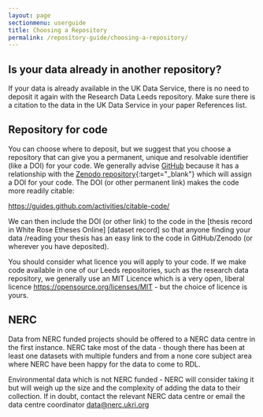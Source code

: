 ```yaml
---
layout: page
sectionmenu: userguide
title: Choosing a Repository
permalink: /repository-guide/choosing-a-repository/
---
```


## Is your data already in another repository?

If your data is already available in the UK Data Service, there is no need to deposit it again with the Research Data Leeds repository. Make sure there is a citation to the data in the UK Data Service in your paper References list.

## Repository for code 

You can choose where to deposit, but we suggest that you choose a repository that can give you a permanent, unique and resolvable identifier (like a DOI) for your code. We generally advise [GitHub](https://www.github.com/) because it has a relationship with the [Zenodo repository](https://zenodo.org/){:target="_blank"} which will assign a DOI for your code. The DOI (or other permanent link) makes the code more readily citable:

<https://guides.github.com/activities/citable-code/>
 
We can then include the DOI (or other link) to the code in the [thesis record in White Rose Etheses Online] [dataset record] so that anyone finding your data /reading your thesis has an easy link to the code in GitHub/Zenodo (or wherever you have deposited). 
 
You should consider what licence you will apply to your code. If we make code available in one of our Leeds repositories, such as the research data repository, we generally use an MIT Licence which is a very open, liberal licence <https://opensource.org/licenses/MIT> - but the choice of licence is yours. 

## NERC 

Data from NERC funded projects should be offered to a NERC data centre in the first instance. NERC take most of the data - though there has been at least one datasets with multiple funders and from a none core subject area where NERC have been happy for the data to come to RDL. 

Environmental data which is not NERC funded - NERC will consider taking it but will weigh up the size and the complexity of adding the data to their collection. If in doubt, contact the relevant NERC data centre or email the data centre coordinator [data@nerc.ukri.org](mailto:data@nerc.ukri.org)